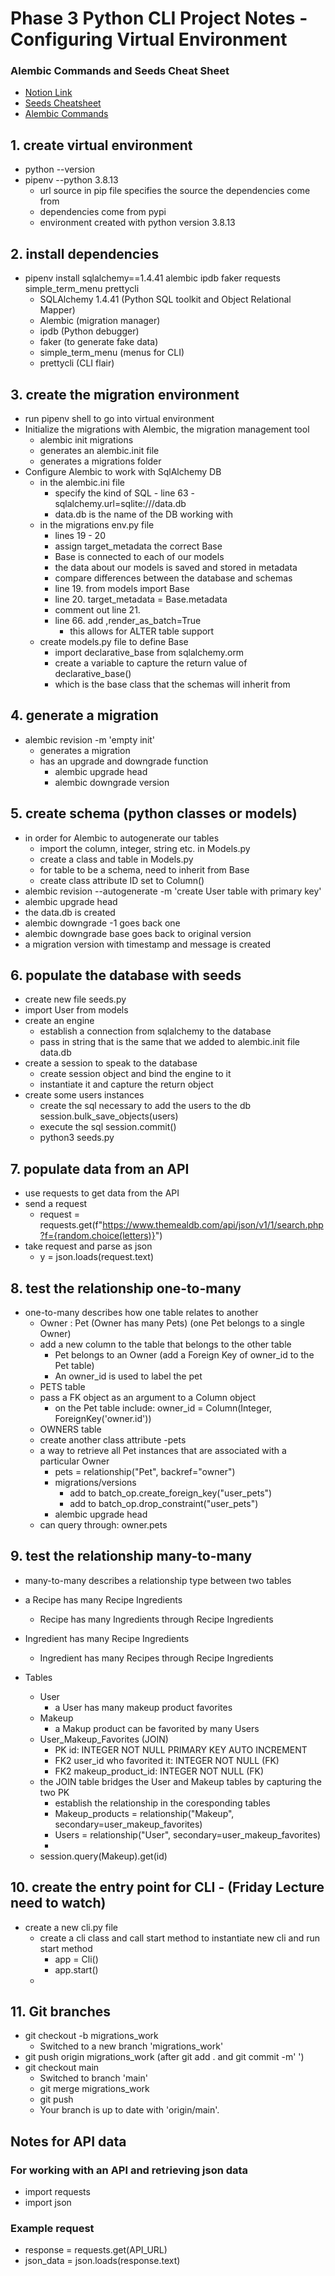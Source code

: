 # Phase 3 Python CLI Project Notes - Configuring Virtual Environment

### Alembic Commands and Seeds Cheat Sheet
- [Notion Link](https://furry-shrimp-4f0.notion.site/Alembic-Commands-Cheat-Sheet-1561ad0f713d43bfbb3f559a3e29ec03?pvs=25)
- [Seeds Cheatsheet](https://furry-shrimp-4f0.notion.site/-DB-Seeds-Cheat-Sheet-for-SQLAlchemy-Alembic-CLI-fee13f02dd68491bb338aac2e9d4f41a)
- [Alembic Commands](https://furry-shrimp-4f0.notion.site/Alembic-Commands-and-DB-Query-Cheat-Sheet-1561ad0f713d43bfbb3f559a3e29ec03)


## 1. create virtual environment
   - python --version
   - pipenv --python 3.8.13
        - url source in pip file specifies the source the dependencies come from
        - dependencies come from pypi
        - environment created with python version 3.8.13

## 2. install dependencies
  - pipenv install sqlalchemy==1.4.41 alembic ipdb faker requests simple_term_menu prettycli
    - SQLAlchemy 1.4.41 (Python SQL toolkit and Object Relational Mapper)
    - Alembic (migration manager)
    - ipdb (Python debugger)
    - faker (to generate fake data)
    - simple_term_menu (menus for CLI)
    - prettycli (CLI flair)

## 3. create the migration environment
 - run pipenv shell to go into virtual environment
 - Initialize the migrations with Alembic, the migration management tool
    - alembic init migrations
    - generates an alembic.init file
    - generates a migrations folder
 - Configure Alembic to work with SqlAlchemy DB
    - in the alembic.ini file
        - specify the kind of SQL - line 63 - sqlalchemy.url=sqlite:///data.db
        - data.db is the name of the DB working with
    - in the migrations env.py file
        - lines 19 - 20
        - assign target_metadata the correct Base
        - Base is connected to each of our models 
        - the data about our models is saved and stored in metadata
        - compare differences between the database and schemas
        - line 19. from models import Base
        - line 20. target_metadata = Base.metadata
        - comment out line 21.
        - line 66. add ,render_as_batch=True
            - this allows for ALTER table support
    - create models.py file to define Base
        - import declarative_base from sqlalchemy.orm
        - create a variable to capture the return value of declarative_base()
        - which is the base class that the schemas will inherit from 
## 4. generate a migration 
 - alembic revision -m 'empty init'
    - generates a migration
    - has an upgrade and downgrade function
        - alembic upgrade head
        - alembic downgrade version

## 5. create schema (python classes or models)
 - in order for Alembic to autogenerate our tables
    - import the column, integer, string etc. in Models.py
    - create a class and table in Models.py
    - for table to be a schema, need to inherit from Base
    - create class attribute ID set to Column()
 - alembic revision --autogenerate -m 'create User table with primary key'
 - alembic upgrade head
 - the data.db is created
 - alembic downgrade -1 goes back one
 - alembic downgrade base goes back to original version
 - a migration version with timestamp and message is created


## 6. populate the database with seeds
 - create new file seeds.py
 - import User from models
 - create an engine
    - establish a connection from sqlalchemy to the database
    - pass in string that is the same that we added to alembic.init file data.db
 - create a session to speak to the database
    - create session object and bind the engine to it
    - instantiate it and capture the return object
 - create some users instances
    - create the sql necessary to add the users to the db session.bulk_save_objects(users)
    - execute the sql session.commit()
    - python3 seeds.py

## 7. populate data from an API
 - use requests to get data from the API
 - send a request
    - request = requests.get(f"https://www.themealdb.com/api/json/v1/1/search.php?f={random.choice(letters)}")
 - take request and parse as json
    - y = json.loads(request.text)

## 8. test the relationship one-to-many 
 - one-to-many describes how one table relates to another
    - Owner : Pet (Owner has many Pets) (one Pet belongs to a single Owner)
    - add a new column to the table that belongs to the other table
        - Pet belongs to an Owner (add a Foreign Key of owner_id to the Pet table)
        - An owner_id is used to label the pet
    - PETS table
    - pass a FK object as an argument to a Column object
        - on the Pet table include: owner_id = Column(Integer, ForeignKey('owner.id'))
    - OWNERS table
    - create another class attribute -pets
    - a way to retrieve all Pet instances that are associated with a particular Owner
        - pets = relationship("Pet", backref="owner")
        - migrations/versions 
            - add to batch_op.create_foreign_key("user_pets")
            - add to batch_op.drop_constraint("user_pets")
        -  alembic upgrade head
    - can query through: owner.pets

## 9. test the relationship many-to-many   
 - many-to-many describes a relationship type between two tables
 - a Recipe has many Recipe Ingredients 
    - Recipe has many Ingredients through Recipe Ingredients
 - Ingredient has many Recipe Ingredients
    - Ingredient has many Recipes through Recipe Ingredients
 

 - Tables
    - User
        - a User has many makeup product favorites
    - Makeup
        - a Makup product can be favorited by many Users
    - User_Makeup_Favorites (JOIN)
        - PK   id: INTEGER NOT NULL PRIMARY KEY AUTO INCREMENT
        - FK2  user_id who favorited it: INTEGER NOT NULL (FK)
        - FK2  makeup_product_id: INTEGER NOT NULL (FK)
    - the JOIN table bridges the User and Makeup tables by capturing the two PK
        - establish the relationship in the coresponding tables
        - Makeup_products = relationship("Makeup", secondary=user_makeup_favorites)
        - Users = relationship("User", secondary=user_makeup_favorites)
        - 
    - session.query(Makeup).get(id)

## 10. create the entry point for CLI - (Friday Lecture need to watch)
 - create a new cli.py file
    - create a cli class and call start method to instantiate new cli and run start method
        - app = Cli()
        - app.start()
    - 

## 11. Git branches
 - git checkout -b migrations_work
    - Switched to a new branch 'migrations_work'
- git push origin migrations_work (after git add . and git commit -m' ')
- git checkout main 
    - Switched to branch 'main'
    - git merge migrations_work
    - git push
    - Your branch is up to date with 'origin/main'.

## Notes for API data
### For working with an API and retrieving json data
 - import requests
 - import json

### Example request
 - response = requests.get(API_URL)
 - json_data = json.loads(response.text)
